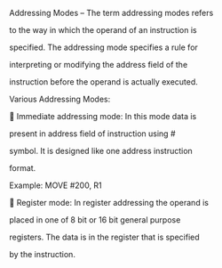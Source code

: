 Addressing Modes – The term addressing modes refers 

to the way in which the operand of an instruction is 

specified. The addressing mode specifies a rule for 

interpreting or modifying the address field of the 

instruction before the operand is actually executed.

Various Addressing Modes:

 Immediate addressing mode: In this mode data is 

present in address field of instruction using # 

symbol. It is designed like one address instruction 

format.

Example: MOVE #200, R1

 Register mode: In register addressing the operand is 

placed in one of 8 bit or 16 bit general purpose 

registers. The data is in the register that is specified 

by the instruction.
